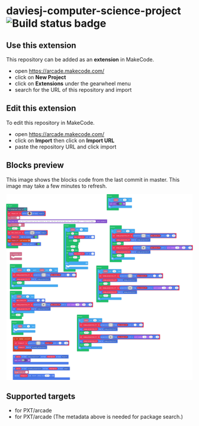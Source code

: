 # daviesj-computer-science-project ![Build status badge](https://github.com/daviesj645/daviesj-computer-science-project/workflows/MakeCode/badge.svg)



## Use this extension

This repository can be added as an **extension** in MakeCode.

* open https://arcade.makecode.com/
* click on **New Project**
* click on **Extensions** under the gearwheel menu
* search for the URL of this repository and import

## Edit this extension

To edit this repository in MakeCode.

* open https://arcade.makecode.com/
* click on **Import** then click on **Import URL**
* paste the repository URL and click import

## Blocks preview

This image shows the blocks code from the last commit in master.
This image may take a few minutes to refresh.

![A rendered view of the blocks](https://github.com/daviesj645/daviesj-computer-science-project/raw/master/.makecode/blocks.png)

## Supported targets

* for PXT/arcade
* for PXT/arcade
(The metadata above is needed for package search.)

